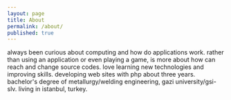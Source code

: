 ```yaml
---
layout: page
title: About
permalink: /about/
published: true
---
```


always been curious about computing and how do applications work.
rather than using an application or even playing a game, is more about how can reach and change source codes.
love learning new technologies and improving skills.
developing web sites with php about three years.
bachelor's degree of metallurgy/welding engineering, gazi university/gsi-slv.
living in istanbul, turkey.